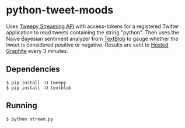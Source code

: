 python-tweet-moods
=====

Uses [Tweepy Streaming API](http://docs.tweepy.org/en/v3.4.0/streaming_how_to.html) with access-tokens for a registered Twitter application to read tweets containing the string "python". Then uses the Naive Bayesian sentiment analyzer from [TextBlob](https://textblob.readthedocs.org/en/dev/) to gauge whether the tweet is considered positive or negative. Results are sent to [Hosted Graphite](http://hostedgraphite.com) every 3 minutes.

## Dependencies
    $ pip install -U tweepy
    $ pip install -U textblob

## Running
    $ python stream.py